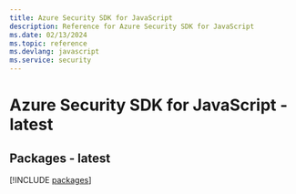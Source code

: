 ```yaml
---
title: Azure Security SDK for JavaScript
description: Reference for Azure Security SDK for JavaScript
ms.date: 02/13/2024
ms.topic: reference
ms.devlang: javascript
ms.service: security
---
```

# Azure Security SDK for JavaScript - latest
## Packages - latest
[!INCLUDE [packages](security-index.md)]